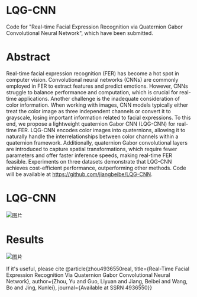 # LQG-CNN
Code for "Real-time Facial Expression Recognition via Quaternion Gabor Convolutional Neural Network", which have been submitted.
# Abstract
Real-time facial expression recognition (FER) has become a hot spot in computer vision. Convolutional neural networks (CNNs) are commonly employed in FER to extract features and predict emotions. However, CNNs struggle to balance performance and computation, which is crucial for real-time applications. Another challenge is the inadequate consideration of color information. When working with images, CNN models typically either treat the color image as three independent channels or convert it to grayscale, losing important information related to facial expressions. To this end, we propose a lightweight quaternion Gabor CNN (LQG-CNN) for real-time FER.  LQG-CNN encodes color images into quaternions, allowing it to naturally handle the interrelationships between color channels within a quaternion framework. Additionally, quaternion Gabor convolutional layers are introduced to capture spatial transformations, which require fewer parameters and offer faster inference speeds, making real-time FER feasible. Experiments on three datasets demonstrate that LQG-CNN achieves cost-efficient performance, outperforming other methods. Code will be available at https://github.com/jiangbeibe/LQG-CNN.
# LQG-CNN
![图片](https://github.com/user-attachments/assets/ff3e88fd-da60-4f04-a7d6-a2a46d942e52)

# Results
![图片](https://github.com/user-attachments/assets/428b875b-4175-4dbf-8286-cef3d719caad)

If it's useful, please cite @article{zhou4936550real, title={Real-Time Facial Expression Recognition Via Quaternion Gabor Convolutional Neural Network}, author={Zhou, Yu and Guo, Liyuan and Jiang, Beibei and Wang, Bo and Jing, Kunlei}, journal={Available at SSRN 4936550}}
